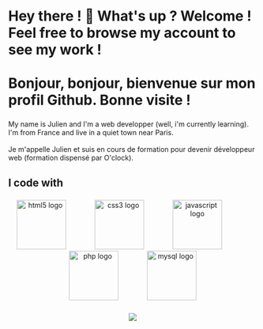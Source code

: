 <h1 align="left">Hey  there ! 👋 What's up ? Welcome ! Feel free to browse my account to see my work !<br><br>Bonjour, bonjour, bienvenue sur mon profil Github. Bonne visite !</h1>

###

<p align="left">My name is Julien and I'm a web developper (well, i'm currently learning). I'm from France and live in a quiet town near Paris.<br><br>Je m'appelle Julien et suis en cours de formation pour devenir développeur web (formation dispensé par O'clock).</p>

###

<h2 align="left">I code with</h2>

###

<div align="center">
  <img src="https://cdn.jsdelivr.net/gh/devicons/devicon/icons/html5/html5-original.svg" height="100" alt="html5 logo"  />
  <img width="50" />
  <img src="https://cdn.jsdelivr.net/gh/devicons/devicon/icons/css3/css3-original.svg" height="100" alt="css3 logo"  />
  <img width="50" />
  <img src="https://cdn.jsdelivr.net/gh/devicons/devicon/icons/javascript/javascript-original.svg" height="100" alt="javascript logo"  />
  <img width="50" />
  <img src="https://cdn.jsdelivr.net/gh/devicons/devicon/icons/php/php-original.svg" height="100" alt="php logo"  />
  <img width="50" />
  <img src="https://cdn.jsdelivr.net/gh/devicons/devicon/icons/mysql/mysql-original.svg" height="100" alt="mysql logo"  />
</div>

###

<div align="center">
  <img src="https://profile-counter.glitch.me/Julien-Dussaut/count.svg?"  />
</div>

###
